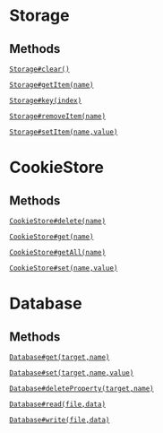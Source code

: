 
# Storage


<!-- examples -->
<!-- examples -->

<!-- properties -->
<!-- properties -->

<!-- staticproperties -->
<!-- staticproperties -->

<!-- methods -->
## Methods


[`Storage#clear()`](./docs/storage/clear.md)


[`Storage#getItem(name)`](./docs/storage/get-item.md)


[`Storage#key(index)`](./docs/storage/key.md)


[`Storage#removeItem(name)`](./docs/storage/remove-item.md)


[`Storage#setItem(name,value)`](./docs/storage/set-item.md)


<!-- methods -->

<!-- staticmethods -->
<!-- staticmethods -->


# CookieStore


<!-- examples -->
<!-- examples -->

<!-- properties -->
<!-- properties -->

<!-- staticproperties -->
<!-- staticproperties -->

<!-- methods -->
## Methods


[`CookieStore#delete(name)`](./docs/cookie-store/delete.md)


[`CookieStore#get(name)`](./docs/cookie-store/get.md)


[`CookieStore#getAll(name)`](./docs/cookie-store/get-all.md)


[`CookieStore#set(name,value)`](./docs/cookie-store/set.md)


<!-- methods -->

<!-- staticmethods -->
<!-- staticmethods -->


# Database


<!-- examples -->
<!-- examples -->

<!-- properties -->
<!-- properties -->

<!-- staticproperties -->
<!-- staticproperties -->

<!-- methods -->
## Methods


[`Database#get(target,name)`](./docs/database/get.md)


[`Database#set(target,name,value)`](./docs/database/set.md)


[`Database#deleteProperty(target,name)`](./docs/database/delete-property.md)


[`Database#read(file,data)`](./docs/database/read.md)


[`Database#write(file,data)`](./docs/database/write.md)


<!-- methods -->

<!-- staticmethods -->
<!-- staticmethods -->

